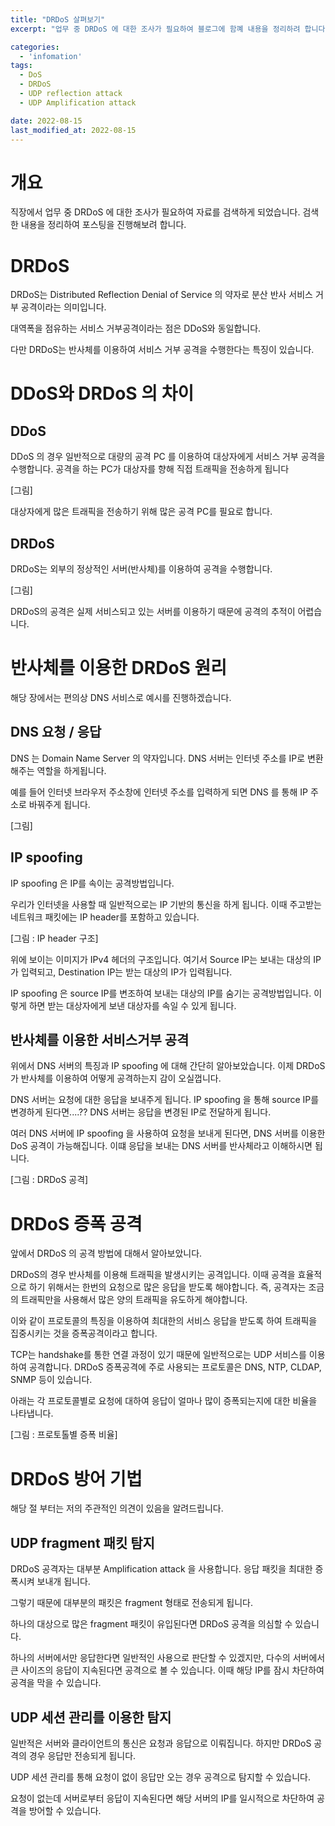```yaml
---
title: "DRDoS 살펴보기"
excerpt: "업무 중 DRDoS 에 대한 조사가 필요하여 블로그에 함꼐 내용을 정리하려 합니다. "

categories:
  - 'infomation'
tags:
  - DoS
  - DRDoS
  - UDP reflection attack
  - UDP Amplification attack

date: 2022-08-15
last_modified_at: 2022-08-15
---
```


# 개요 

직장에서 업무 중 DRDoS 에 대한 조사가 필요하여 자료를 검색하게 되었습니다. 
검색한 내용을 정리하여 포스팅을 진행해보려 합니다. 


# DRDoS

DRDoS는 Distributed Reflection Denial of Service 의 약자로 분산 반사 서비스 거부 공격이라는 의미입니다. 

대역폭을 점유하는 서비스 거부공격이라는 점은 DDoS와 동일합니다.

다만 DRDoS는 반사체를 이용하여 서비스 거부 공격을 수행한다는 특징이 있습니다.

# DDoS와 DRDoS 의 차이

## DDoS

DDoS 의 경우 일반적으로 대량의 공격 PC 를 이용하여 대상자에게 서비스 거부 공격을 수행합니다. 
공격을 하는 PC가 대상자를 향해 직접 트래픽을 전송하게 됩니다 

[그림]

대상자에게 많은 트래픽을 전송하기 위해 많은 공격 PC를 필요로 합니다. 

## DRDoS

DRDoS는 외부의 정상적인 서버(반사체)를 이용하여 공격을 수행합니다. 

[그림]

DRDoS의 공격은 실제 서비스되고 있는 서버를 이용하기 때문에 공격의 추적이 어렵습니다. 

# 반사체를 이용한 DRDoS 원리 

해당 장에서는 편의상 DNS 서비스로 예시를 진행하겠습니다. 

## DNS 요청 / 응답 

DNS 는 Domain Name Server 의 약자입니다. 
DNS 서버는 인터넷 주소를 IP로 변환해주는 역할을 하게됩니다. 

예를 들어 인터넷 브라우저 주소창에 인터넷 주소를 입력하게 되면 DNS 를 통해 IP 주소로 바꿔주게 됩니다. 

[그림]

## IP spoofing

IP spoofing 은 IP를 속이는 공격방법입니다.

우리가 인터넷을 사용할 때 일반적으로는 IP 기반의 통신을 하게 됩니다. 
이때 주고받는 네트워크 패킷에는 IP header를 포함하고 있습니다. 

[그림 : IP header 구조]

위에 보이는 이미지가 IPv4 헤더의 구조입니다. 
여기서 Source IP는 보내는 대상의 IP 가 입력되고, Destination IP는 받는 대상의 IP가 입력됩니다. 

IP spoofing 은 source IP를 변조하여 보내는 대상의 IP를 숨기는 공격방법입니다. 
이렇게 하면 받는 대상자에게 보낸 대상자를 속일 수 있게 됩니다. 


## 반사체를 이용한 서비스거부 공격

위에서 DNS 서버의 특징과 IP spoofing 에 대해 간단히 알아보았습니다. 
이제 DRDoS가 반사체를 이용하여 어떻게 공격하는지 감이 오실껍니다. 

DNS 서버는 요청에 대한 응답을 보내주게 됩니다. 
IP spoofing 을 통해 source IP를 변경하게 된다면....?? 
DNS 서버는 응답을 변경된 IP로 전달하게 됩니다. 

여러 DNS 서버에 IP spoofing 을 사용하여 요청을 보내게 된다면, DNS 서버를 이용한 DoS 공격이 가능해집니다. 
이떄 응답을 보내는 DNS 서버를 반사체라고 이해하시면 됩니다. 

[그림 : DRDoS 공격]


# DRDoS 증폭 공격

앞에서 DRDoS 의 공격 방법에 대해서 알아보았니다. 

DRDoS의 경우 반사체를 이용해 트래픽을 발생시키는 공격입니다. 
이때 공격을 효율적으로 하기 위해서는 한번의 요청으로 많은 응답을 받도록 해야합니다. 
즉, 공격자는 조금의 트래픽만을 사용해서 많은 양의 트래픽을 유도하게 해야합니다. 

이와 같이 프로토콜의 특징을 이용하여 최대한의 서비스 응답을 받도록 하여 트래픽을 집중시키는 것을 증폭공격이라고 합니다. 

TCP는 handshake를 통한 연결 과정이 있기 때문에 일반적으로는 UDP 서비스를 이용하여 공격합니다. 
DRDoS 증폭공격에 주로 사용되는 프로토콜은 DNS, NTP, CLDAP, SNMP 등이 있습니다. 

아래는 각 프로토콜별로 요청에 대하여 응답이 얼마나 많이 증폭되는지에 대한 비율을 나타냅니다. 

[그림 : 프로토톨별 증폭 비율]

# DRDoS 방어 기법

해당 절 부터는 저의 주관적인 의견이 있음을 알려드립니다. 

## UDP fragment 패킷 탐지 

DRDoS 공격자는 대부분 Amplification attack 을 사용합니다. 응답 패킷을 최대한 증폭시켜 보내개 됩니다. 

그렇기 때문에 대부분의 패킷은 fragment 형태로 전송되게 됩니다. 

하나의 대상으로 많은 fragment 패킷이 유입된다면 DRDoS 공격을 의심할 수 있습니다. 

하나의 서버에서만 응답한다면 일반적인 사용으로 판단할 수 있겠지만, 다수의 서버에서 큰 사이즈의 응답이 지속된다면 공격으로 볼 수 있습니다. 
이때 해당 IP를 잠시 차단하여 공격을 막을 수 있습니다. 

## UDP 세션 관리를 이용한 탐지 

일반적은 서버와 클라이언트의 통신은 요청과 응답으로 이뤄집니다. 
하지만 DRDoS 공격의 경우 응답만 전송되게 됩니다. 

UDP 세션 관리를 통해 요청이 없이 응답만 오는 경우 공격으로 탐지할 수 있습니다. 

요청이 없는데 서버로부터 응답이 지속된다면 해당 서버의 IP를 일시적으로 차단하여 공격을 방어할 수 있습니다. 
